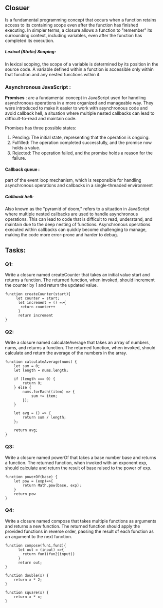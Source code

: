 
## Closuer
Is a fundamental programming concept that occurs when a function retains access to its containing scope even after the function has finished executing. In simpler terms, a closure allows a function to "remember" its surrounding context, including variables, even after the function has completed its execution.
 

##### **Lexical (Static) Scoping**:
In lexical scoping, the scope of a variable is determined by its position in the source code. A variable defined within a function is accessible only within that function and any nested functions within it.  


### Asynchronous JavaScript  : 
**Promises** :  are a fundamental concept in JavaScript used for handling asynchronous operations in a more organized and manageable way. They were introduced to make it easier to work with asynchronous code and avoid callback hell, a situation where multiple nested callbacks can lead to difficult-to-read and maintain code.

Promises has three possible states:

1. Pending: The initial state, representing that the operation is ongoing.
2. Fulfilled: The operation completed successfully, and the promise now holds a value.
3. Rejected: The operation failed, and the promise holds a reason for the failure.

#### Callback queue :
part of the event loop mechanism, which is responsible for handling asynchronous operations and callbacks in a single-threaded environment

##### Callback hell:
Also known as the "pyramid of doom," refers to a situation in JavaScript where multiple nested callbacks are used to handle asynchronous operations. This can lead to code that is difficult to read, understand, and maintain due to the deep nesting of functions. Asynchronous operations executed within callbacks can quickly become challenging to manage, making the code more error-prone and harder to debug.


## Tasks:

### Q1:
Write a closure named createCounter that takes an initial value start and returns a function. 
The returned function, when invoked, should increment the counter by 1 and return the updated value.

```
function createCounter(start){
     let counter = start;
      let increment = () =>{
       return counter++
      }
      return increment
}
```

### Q2:
Write a closure named calculateAverage that takes an array of numbers, nums, and returns a function. 
The returned function, 
when invoked, should calculate and return the average of the numbers in the array.
```
function calculateAverage(nums) {
    let sum = 0;
    let length = nums.length;

    if (length === 0) {
        return 0;
    } else {
        nums.forEach((item) => {
            sum += item;
        });
    }

    let avg = () => {
        return sum / length;
    };

    return avg;
}

```

### Q3:
Write a closure named powerOf that takes a base number base and returns a function. 
The returned function, when invoked with an exponent exp, should calculate and return the result of base raised to the power of exp.


```
function powerOf(base) {
    let pow = (exp)=>{
        return Math.pow(base, exp);
    }
    return pow
}
```
### Q4:
Write a closure named compose that takes multiple functions as arguments and returns a new function. 
The returned function should apply the provided functions in reverse order, passing the result of each function as an argument to the next function.
```
function compose(fun1,fun2){
      let out = (input) =>{
        return fun1(fun2(input))
      }
      return out;
}

function double(x) {
    return x * 2;
}

function square(x) {
    return x * x;
}
```


